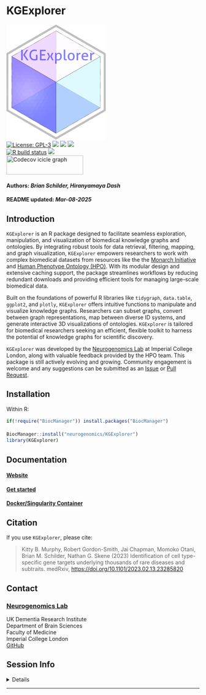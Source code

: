 KGExplorer
================
<img src='https://github.com/neurogenomics/KGExplorer/raw/master/inst/hex/hex.png' title='Hex sticker for KGExplorer' height='300'><br>
[![License:
GPL-3](https://img.shields.io/badge/license-GPL--3-blue.svg)](https://cran.r-project.org/web/licenses/GPL-3)
[![](https://img.shields.io/badge/devel%20version-0.99.06-black.svg)](https://github.com/neurogenomics/KGExplorer)
[![](https://img.shields.io/github/languages/code-size/neurogenomics/KGExplorer.svg)](https://github.com/neurogenomics/KGExplorer)
[![](https://img.shields.io/github/last-commit/neurogenomics/KGExplorer.svg)](https://github.com/neurogenomics/KGExplorer/commits/master)
<br> [![R build
status](https://github.com/neurogenomics/KGExplorer/workflows/rworkflows/badge.svg)](https://github.com/neurogenomics/KGExplorer/actions)
[![](https://codecov.io/gh/neurogenomics/KGExplorer/branch/master/graph/badge.svg)](https://app.codecov.io/gh/neurogenomics/KGExplorer)
<br>
<a href='https://app.codecov.io/gh/neurogenomics/KGExplorer/tree/master' target='_blank'><img src='https://codecov.io/gh/neurogenomics/KGExplorer/branch/master/graphs/icicle.svg' title='Codecov icicle graph' width='200' height='50' style='vertical-align: top;'></a>  
<h4>  
Authors: <i>Brian Schilder, Hiranyamaya Dash</i>  
</h4>
<h4>  
README updated: <i>Mar-08-2025</i>  
</h4>

<!-- To modify Package/Title/Description/Authors fields, edit the DESCRIPTION file -->

## Introduction

`KGExplorer` is an R package designed to facilitate seamless
exploration, manipulation, and visualization of biomedical knowledge
graphs and ontologies. By integrating robust tools for data retrieval,
filtering, mapping, and graph visualization, `KGExplorer` empowers
researchers to work with complex biomedical datasets from resources like
the the [Monarch Initiative](https://monarchinitiative.org) and [Human
Phenotype Ontology (HPO)](https://hpo.jax.org). With its modular design
and extensive caching support, the package streamlines workflows by
reducing redundant downloads and providing efficient tools for managing
large-scale biomedical data.

Built on the foundations of powerful R libraries like `tidygraph`,
`data.table`, `ggplot2`, and `plotly`, `KGExplorer` offers intuitive
functions to manipulate and visualize knowledge graphs. Researchers can
subset graphs, convert between graph representations, map between
diverse ID systems, and generate interactive 3D visualizations of
ontologies. `KGExplorer` is tailored for biomedical researchers seeking
an efficient, flexible toolkit to harness the potential of knowledge
graphs for scientific discovery.

`KGExplorer` was developed by the [Neurogenomics
Lab](https://www.neurogenomics.co.uk/) at Imperial College London, along
with valuable feedback provided by the HPO team. This package is still
actively evolving and growing. Community engagement is welcome and any
suggestions can be submitted as an
[Issue](https://github.com/neurogenomics/KGExplorer/issues) or [Pull
Request](https://github.com/neurogenomics/KGExplorer/pulls).

## Installation

Within R:

``` r
if(!require("BiocManager")) install.packages("BiocManager")

BiocManager::install("neurogenomics/KGExplorer")
library(KGExplorer)
```

## Documentation

#### [Website](https://neurogenomics.github.io/KGExplorer)

#### [Get started](https://neurogenomics.github.io/KGExplorer/articles/KGExplorer)

#### [Docker/Singularity Container](https://neurogenomics.github.io/KGExplorer/articles/docker.html)

## Citation

If you use `KGExplorer`, please cite:

<!-- Modify this by editing the file: inst/CITATION  -->

> Kitty B. Murphy, Robert Gordon-Smith, Jai Chapman, Momoko Otani, Brian
> M. Schilder, Nathan G. Skene (2023) Identification of cell
> type-specific gene targets underlying thousands of rare diseases and
> subtraits. medRxiv, <https://doi.org/10.1101/2023.02.13.23285820>

## Contact

### [Neurogenomics Lab](https://www.neurogenomics.co.uk)

UK Dementia Research Institute  
Department of Brain Sciences  
Faculty of Medicine  
Imperial College London  
[GitHub](https://github.com/neurogenomics)

## Session Info

<details>

``` r
utils::sessionInfo()
```

    ## R version 4.4.2 (2024-10-31)
    ## Platform: aarch64-apple-darwin20
    ## Running under: macOS Sequoia 15.3.1
    ## 
    ## Matrix products: default
    ## BLAS:   /Library/Frameworks/R.framework/Versions/4.4-arm64/Resources/lib/libRblas.0.dylib 
    ## LAPACK: /Library/Frameworks/R.framework/Versions/4.4-arm64/Resources/lib/libRlapack.dylib;  LAPACK version 3.12.0
    ## 
    ## locale:
    ## [1] en_US.UTF-8/en_US.UTF-8/en_US.UTF-8/C/en_US.UTF-8/en_US.UTF-8
    ## 
    ## time zone: America/New_York
    ## tzcode source: internal
    ## 
    ## attached base packages:
    ## [1] stats     graphics  grDevices utils     datasets  methods   base     
    ## 
    ## loaded via a namespace (and not attached):
    ##  [1] gtable_0.3.6        jsonlite_1.9.1      renv_1.1.2         
    ##  [4] dplyr_1.1.4         compiler_4.4.2      BiocManager_1.30.25
    ##  [7] tidyselect_1.2.1    rvcheck_0.2.1       scales_1.3.0       
    ## [10] yaml_2.3.10         fastmap_1.2.0       here_1.0.1         
    ## [13] ggplot2_3.5.1       R6_2.6.1            generics_0.1.3     
    ## [16] knitr_1.49          yulab.utils_0.2.0   tibble_3.2.1       
    ## [19] desc_1.4.3          dlstats_0.1.7       munsell_0.5.1      
    ## [22] rprojroot_2.0.4     pillar_1.10.1       RColorBrewer_1.1-3 
    ## [25] rlang_1.1.5         badger_0.2.4        xfun_0.51          
    ## [28] fs_1.6.5            cli_3.6.4           magrittr_2.0.3     
    ## [31] rworkflows_1.0.6    digest_0.6.37       grid_4.4.2         
    ## [34] rstudioapi_0.17.1   lifecycle_1.0.4     vctrs_0.6.5        
    ## [37] evaluate_1.0.3      glue_1.8.0          data.table_1.17.0  
    ## [40] colorspace_2.1-1    rmarkdown_2.29      tools_4.4.2        
    ## [43] pkgconfig_2.0.3     htmltools_0.5.8.1

</details>

<hr>
